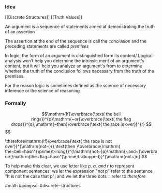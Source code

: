 
### Idea

[[Discrete Structures]]
[[Truth Values]]

An argument is a sequence of statements aimed at demonstrating the truth of an assertion

The assertion at the end of the sequence is call the *conclusion* and the preceding statements are called *premises*

In logic, the form of an argument is distinguished form its content/ Logical analysis won't help you determine the intrinsic merit of an argument's content, but it will help you analyze an argument's from to determine whether the truth of the conclusion follows necessary from the truth of the premises.

For the reason logic is sometimes defined as the science of necessary inference or the science of reasoning

### Formally

$$\mathrm{If}\overbrace{\text{ the bell rings}}^{p}\mathrm{~or}\overbrace{\text{ the flag drops}}^{q},\mathrm{~then}\overbrace{\text{ the race is over}}^{r}
$$
$$

\therefore\mathrm{If}\overbrace{\text{ the race is not over}}^{\mathrm{not~}r},\text{then }\overbrace{\mathrm{ the~bell~hasn^{\prime}t~rung}}^{\mathrm{not~}p}\mathrm{~and~}\overbrace{\mathrm{the~flag~hasn^{\prime}t~dropped}}^{\mathrm{not~}q}.$$

To help make this clear, we use letter like *p, q, and r* to represent component sentences; we let the expression "not p" refer to the sentence "It is not the case that p"; and we let the three dots $\therefore$ refer to *therefore*


#math #compsci #discrete-structures 